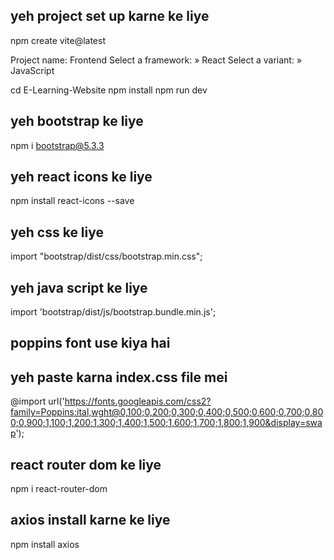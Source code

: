 ## yeh project set up karne ke liye

npm create vite@latest

Project name: Frontend
Select a framework: » React
Select a variant: » JavaScript

cd E-Learning-Website
npm install
npm run dev

## yeh bootstrap ke liye

npm i bootstrap@5.3.3

## yeh react icons ke liye

npm install react-icons --save

## yeh css ke liye

import "bootstrap/dist/css/bootstrap.min.css";

## yeh java script ke liye

import 'bootstrap/dist/js/bootstrap.bundle.min.js';

## poppins font use kiya hai

## yeh paste karna index.css file mei

@import url('https://fonts.googleapis.com/css2?family=Poppins:ital,wght@0,100;0,200;0,300;0,400;0,500;0,600;0,700;0,800;0,900;1,100;1,200;1,300;1,400;1,500;1,600;1,700;1,800;1,900&display=swap');

## react router dom ke liye

npm i react-router-dom

## axios install karne ke liye

npm install axios



